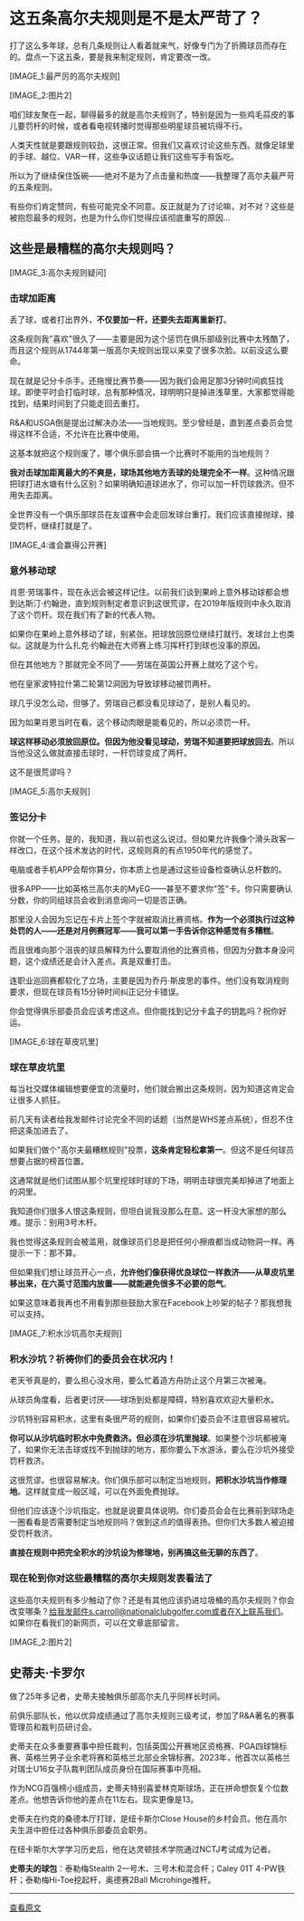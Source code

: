 # 这五条高尔夫规则是不是太严苛了？

打了这么多年球，总有几条规则让人看着就来气，好像专门为了折腾球员而存在的。盘点一下这五条，要是我来制定规则，肯定要改一改。

[IMAGE_1:最严厉的高尔夫规则]

[IMAGE_2:图片2]

咱们球友聚在一起，聊得最多的就是高尔夫规则了，特别是因为一些鸡毛蒜皮的事儿要罚杆的时候，或者看电视转播时觉得那些明星球员被坑得不行。

人类天性就是要跟规则较劲，这很正常。但我们又喜欢讨论这些东西。就像足球里的手球、越位、VAR一样，这些争议话题让我们这些写手有饭吃。

所以为了继续保住饭碗——绝对不是为了点击量和热度——我整理了高尔夫最严苛的五条规则。

有些你们肯定赞同，有些可能完全不同意。反正就是为了讨论嘛，对不对？这些是被抱怨最多的规则，也是为什么你们觉得应该彻底重写的原因...

## 这些是最糟糕的高尔夫规则吗？

[IMAGE_3:高尔夫规则疑问]

### **击球加距离**

丢了球，或者打出界外，**不仅要加一杆，还要失去距离重新打**。

这条规则我"喜欢"很久了——主要是因为这个惩罚在俱乐部级别比赛中太残酷了，而且这个规则从1744年第一版高尔夫规则出现以来变了很多次脸。以前没这么要命。

现在就是记分卡杀手。还拖慢比赛节奏——因为我们会用足那3分钟时间疯狂找球。即使平时会打临时球，总有那种情况，球明明只是掉进浅草里，大家都觉得能找到，结果时间到了只能走回去重打。

R&A和USGA倒是提出过解决办法——当地规则。至少曾经是，直到差点委员会觉得这样不合适，不允许在比赛中使用。

这基本就把这个规则废了，哪个俱乐部会搞一个比赛时不能用的当地规则？

**我对击球加距离最大的不爽是，球场其他地方丢球的处理完全不一样**。这种情况跟把球打进水塘有什么区别？如果明确知道球进水了，你可以加一杆罚球救济。但不用失去距离。

全世界没有一个俱乐部球员在友谊赛中会走回发球台重打。我们应该直接抛球，接受罚杆，继续打就是了。

[IMAGE_4:谁会赢得公开赛]

### **意外移动球**

肖恩·劳瑞事件，现在永远会被这样记住。以前我们谈到果岭上意外移动球都会想到达斯汀·约翰逊，直到规则制定者意识到这很荒谬，在2019年版规则中永久取消了这个罚杆。现在我们有了新的代表人物。

如果你在果岭上意外移动了球，别紧张。把球放回原位继续打就行。发球台上也类似。这就是为什么扎克·约翰逊在大师赛上练习挥杆打到球也没事的原因。

但在其他地方？那就完全不同了——劳瑞在英国公开赛上就吃了这个亏。

他在皇家波特拉什第二轮第12洞因为导致球移动被罚两杆。

球几乎没怎么动，但够了。劳瑞自己都没看见球动了，是别人看见的。

因为如果肖恩当时在看，这个移动肉眼是能看见的，所以必须罚一杆。

**球这样移动必须放回原位。但因为他没看见球动，劳瑞不知道要把球放回去**。所以当他没这么做就直接击球时，一杆罚球变成了两杆。

这不是很荒谬吗？

[IMAGE_5:高尔夫规则]

### **签记分卡**

你就一个任务。是的，我知道，我以前也这么说过。但如果允许我像个滑头政客一样改口，在这个技术发达的时代，这规则真的有点1950年代的感觉了。

电脑或者手机APP会帮你算分，你本质上也是通过这些设备检查确认总杆数的。

很多APP——比如英格兰高尔夫的MyEG——甚至不要求你"签"卡。你只需要确认分数，你的同组球员会收到消息询问一切是否正确。

那里没人会因为忘记在卡片上签个字就被取消比赛资格。**作为一个必须执行过这种处罚的人——还是对月例赛冠军——我可以第一手告诉你这种感觉有多糟糕**。

而且很难向那个沮丧的球员解释为什么要取消他的比赛资格，但因为分数本身没问题，这个成绩还是会计入差点。真是双重打击。

连职业巡回赛都软化了立场，主要是因为乔丹·斯皮思的事件。他们没有取消规则要求，但现在球员有15分钟时间纠正记分卡错误。

你会觉得俱乐部委员会应该考虑这点。但你能找到记分卡盒子的钥匙吗？祝你好运。

[IMAGE_6:球在草皮坑里]

### **球在草皮坑里**

每当社交媒体编辑想要便宜的流量时，他们就会搬出这条规则，因为知道这肯定会让很多人抓狂。

前几天有读者给我发邮件讨论完全不同的话题（当然是WHS差点系统），但忍不住把这条加进去了。

如果我们做个"高尔夫最糟糕规则"投票，**这条肯定轻松拿第一**。但这不是任何球员想要占据的榜首位置。

这通常就是他们试图从那个坑里挖球时球的下场，明明击球很完美却掉进了地面上的洞里。

我知道你们很多人恨这条规则，但坦白说我没那么在意。这一杆没大家想的那么难。提示：别用3号木杆。

我也觉得这条规则会被滥用，就像球员们总是把任何小擦痕都当成动物洞一样。再提示一下：那不算。

但如果我们想让球员开心一点，**允许他们像获得优良球位一样救济——从草皮坑里移出来，在六英寸范围内放置——就能避免很多不必要的怨气**。

如果这意味着我再也不用看到那些鼓励大家在Facebook上吵架的帖子？那我想我可以支持。

[IMAGE_7:积水沙坑高尔夫规则]

### **积水沙坑？祈祷你们的委员会在状况内！**

老天爷真是的，要么担心没水用，要么忙着造方舟防止这个月第三次被淹。

从球员角度看，后者更讨厌——球场到处都是障碍，特别喜欢欢迎大量积水。

沙坑特别容易积水，这里有条很严苛的规则，如果你们委员会不注意很容易被坑。

**你可以从沙坑临时积水中免费救济。但必须在沙坑里抛球**。如果整个沙坑都被淹了，如果你无法击球或找不到抛球的地方，那你要么下水游泳，要么在沙坑外接受罚杆救济。

这很荒谬。也很容易解决。你们俱乐部可以制定当地规则，**把积水沙坑当作修理地**。这样就变成一般区域，可以在外面免费抛球。

但他们应该逐个沙坑指定。也就是说要具体说明。你们委员会会在比赛前到球场走一圈看看是否需要制定当地规则吗？做到这点的值得表扬。但你们大多数人被迫接受罚杆救济。

**直接在规则中把完全积水的沙坑设为修理地，别再搞这些无聊的东西了**。

### 现在轮到你对这些最糟糕的高尔夫规则发表看法了

这些高尔夫规则有多少触动了你？还是有其他应该扔进垃圾桶的高尔夫规则？你会改变哪条？给我发邮件s.carroll@nationalclubgolfer.com或者在X上联系我们。如果你在看我们的新网页，可以在文章底部留言。

[IMAGE_2:图片2]

## 史蒂夫·卡罗尔

做了25年多记者，史蒂夫接触俱乐部高尔夫几乎同样长时间。

前俱乐部队长，他以优异成绩通过了高尔夫规则三级考试，参加了R&A著名的赛事管理员和裁判员研讨会。

史蒂夫在众多重要赛事中担任裁判，包括英国公开赛地区资格赛、PGA四球锦标赛、英格兰男子业余老将赛和英格兰北部业余锦标赛。2023年，他首次以英格兰对瑞士U16女子队裁判团队成员身份在国际赛事中亮相。

作为NCG百强榜小组成员，史蒂夫特别喜爱林克斯球场，正在拼命想恢复个位数差点。他想告诉你他的差点在11左右。现实更像是13。

史蒂夫在约克的桑德本厅打球，是纽卡斯尔Close House的乡村会员。他在高尔夫生涯中担任过各种俱乐部委员会职务。

在纽卡斯尔大学学习历史后，他在达灵顿技术学院通过NCTJ考试成为记者。

**史蒂夫的球包**：泰勒梅Stealth 2一号木、三号木和混合杆；Caley 01T 4-PW铁杆；泰勒梅Hi-Toe挖起杆，奥德赛2Ball Microhinge推杆。

---

[查看原文](https://www.nationalclubgolfer.com/rules/are-these-the-five-worst-golf-rules/)